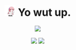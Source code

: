 <h1 align='center'>
  <img src="https://github.com/Candygoblen123/Candygoblen123/raw/main/dancin.gif" alt="dancin" width="30"/> <b>Yo wut up.</b>
</h1>
  
<p align="center">
  <img src="https://lanyard.cnrad.dev/api/259709415416922113">
</p>

<p align="center">
  <img src="https://github-readme-stats.vercel.app/api?username=candygoblen123&theme=cobalt&show_icons=true&count_private=true)" height="180">
  <img src="https://github-readme-stats.vercel.app/api/top-langs/?username=candygoblen123&theme=cobalt&show_icons=true&count_private=true)" height="180">
</p>
<!--
**Candygoblen123/Candygoblen123** is a ✨ _special_ ✨ repository because its `README.md` (this file) appears on your GitHub profile.

Here are some ideas to get you started:

- 🔭 I’m currently working on ...
- 🌱 I’m currently learning ...
- 👯 I’m looking to collaborate on ...
- 🤔 I’m looking for help with ...
- 💬 Ask me about ...
- 📫 How to reach me: ...
- 😄 Pronouns: ...
- ⚡ Fun fact: ...
-->
